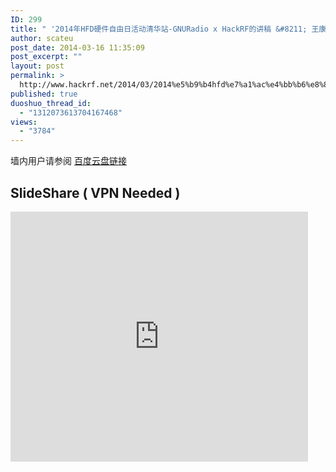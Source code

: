 ```yaml
---
ID: 299
title: " '2014年HFD硬件自由日活动清华站-GNURadio x HackRF的讲稿 &#8211; 王康 / scateu'"
author: scateu
post_date: 2014-03-16 11:35:09
post_excerpt: ""
layout: post
permalink: >
  http://www.hackrf.net/2014/03/2014%e5%b9%b4hfd%e7%a1%ac%e4%bb%b6%e8%87%aa%e7%94%b1%e6%97%a5%e6%b4%bb%e5%8a%a8%e6%b8%85%e5%8d%8e%e7%ab%99-gnuradio-x-hackrf%e7%9a%84%e8%ae%b2%e7%a8%bf-%e7%8e%8b%e5%ba%b7-scateu/
published: true
duoshuo_thread_id:
  - "1312073613704167468"
views:
  - "3784"
---
```

<p>墙内用户请参阅 <a href="http://pan.baidu.com/s/1gdzJjQN">百度云盘链接</a></p>

<h2>SlideShare ( VPN Needed )</h2>

<iframe src="http://www.slideshare.net/slideshow/embed_code/32350523" width="476" height="400" frameborder="0" marginwidth="0" marginheight="0" scrolling="no"></iframe>
